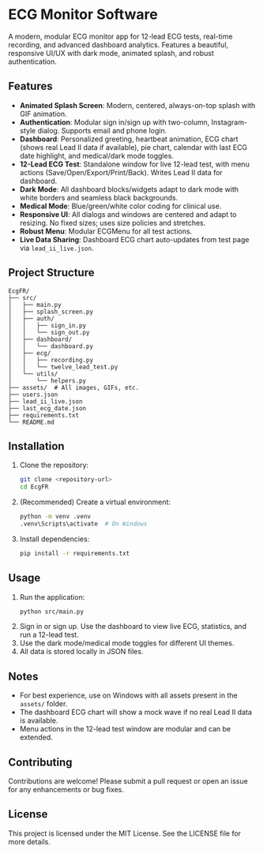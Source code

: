 # ECG Monitor Software

A modern, modular ECG monitor app for 12-lead ECG tests, real-time recording, and advanced dashboard analytics. Features a beautiful, responsive UI/UX with dark mode, animated splash, and robust authentication.

## Features

- **Animated Splash Screen**: Modern, centered, always-on-top splash with GIF animation.
- **Authentication**: Modular sign in/sign up with two-column, Instagram-style dialog. Supports email and phone login.
- **Dashboard**: Personalized greeting, heartbeat animation, ECG chart (shows real Lead II data if available), pie chart, calendar with last ECG date highlight, and medical/dark mode toggles.
- **12-Lead ECG Test**: Standalone window for live 12-lead test, with menu actions (Save/Open/Export/Print/Back). Writes Lead II data for dashboard.
- **Dark Mode**: All dashboard blocks/widgets adapt to dark mode with white borders and seamless black backgrounds.
- **Medical Mode**: Blue/green/white color coding for clinical use.
- **Responsive UI**: All dialogs and windows are centered and adapt to resizing. No fixed sizes; uses size policies and stretches.
- **Robust Menu**: Modular ECGMenu for all test actions.
- **Live Data Sharing**: Dashboard ECG chart auto-updates from test page via `lead_ii_live.json`.

## Project Structure

```
EcgFR/
├── src/
│   ├── main.py
│   ├── splash_screen.py
│   ├── auth/
│   │   ├── sign_in.py
│   │   └── sign_out.py
│   ├── dashboard/
│   │   └── dashboard.py
│   ├── ecg/
│   │   ├── recording.py
│   │   └── twelve_lead_test.py
│   └── utils/
│       └── helpers.py
├── assets/  # All images, GIFs, etc.
├── users.json
├── lead_ii_live.json
├── last_ecg_date.json
├── requirements.txt
└── README.md
```

## Installation

1. Clone the repository:
   ```sh
   git clone <repository-url>
   cd EcgFR
   ```
2. (Recommended) Create a virtual environment:
   ```sh
   python -m venv .venv
   .venv\Scripts\activate  # On Windows
   ```
3. Install dependencies:
   ```sh
   pip install -r requirements.txt
   ```

## Usage

1. Run the application:
   ```sh
   python src/main.py
   ```
2. Sign in or sign up. Use the dashboard to view live ECG, statistics, and run a 12-lead test.
3. Use the dark mode/medical mode toggles for different UI themes.
4. All data is stored locally in JSON files.

## Notes
- For best experience, use on Windows with all assets present in the `assets/` folder.
- The dashboard ECG chart will show a mock wave if no real Lead II data is available.
- Menu actions in the 12-lead test window are modular and can be extended.

## Contributing

Contributions are welcome! Please submit a pull request or open an issue for any enhancements or bug fixes.

## License

This project is licensed under the MIT License. See the LICENSE file for more details.